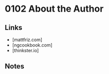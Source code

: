 0102 About the Author
======

Links
------
+ [mattfriz.com]
+ [ngcookbook.com]
+ [thinkster.io]

Notes
------
